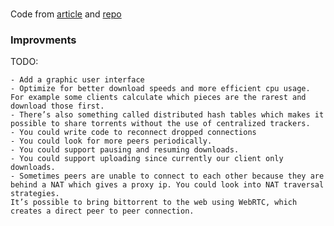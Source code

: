 ###

Code from [article](https://allenkim67.github.io/programming/2016/05/04/how-to-make-your-own-bittorrent-client.html#grouping-messages) and [repo](https://github.com/allenkim67/allen-torrent/blob/master)


### Improvments

TODO:

    - Add a graphic user interface
    - Optimize for better download speeds and more efficient cpu usage. For example some clients calculate which pieces are the rarest and download those first.
    - There’s also something called distributed hash tables which makes it possible to share torrents without the use of centralized trackers.
    - You could write code to reconnect dropped connections
    - You could look for more peers periodically.
    - You could support pausing and resuming downloads.
    - You could support uploading since currently our client only downloads.
    - Sometimes peers are unable to connect to each other because they are behind a NAT which gives a proxy ip. You could look into NAT traversal strategies.
    It’s possible to bring bittorrent to the web using WebRTC, which creates a direct peer to peer connection.
